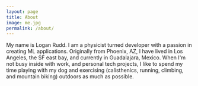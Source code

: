 ```yaml
---
layout: page
title: About
image: me.jpg
permalink: /about/
---
```


My name is Logan Rudd. I am a physicist turned developer with a passion in
creating ML applications. Originally from Phoenix, AZ, I have
lived in Los Angeles, the SF east bay, and currently in Guadalajara, Mexico.
When I'm not busy inside with work, and personal tech projects, I like to spend
my time playing with my dog and exercising (calisthenics, running, climbing, 
and mountain biking) outdoors as much as possible.


[//]: # (#### Austin scenester...)

[//]: # (<small>2008 - 2017</small>)

[//]: # (Left for)